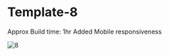 # Template-8

Approx Build time: 1hr
Added Mobile responsiveness 

![8](https://user-images.githubusercontent.com/43082361/181779529-8750f61a-c7c4-4038-a0de-3112e3ea9cb7.png)

